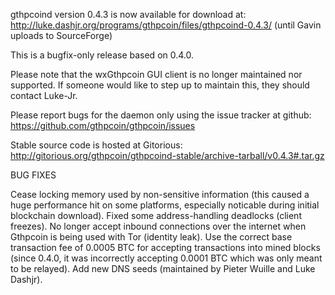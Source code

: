 gthpcoind version 0.4.3 is now available for download at:
http://luke.dashjr.org/programs/gthpcoin/files/gthpcoind-0.4.3/ (until Gavin uploads to SourceForge)

This is a bugfix-only release based on 0.4.0.

Please note that the wxGthpcoin GUI client is no longer maintained nor supported. If someone would like to step up to maintain this, they should contact Luke-Jr.

Please report bugs for the daemon only using the issue tracker at github:
https://github.com/gthpcoin/gthpcoin/issues

Stable source code is hosted at Gitorious:
http://gitorious.org/gthpcoin/gthpcoind-stable/archive-tarball/v0.4.3#.tar.gz

BUG FIXES

Cease locking memory used by non-sensitive information (this caused a huge performance hit on some platforms, especially noticable during initial blockchain download).
Fixed some address-handling deadlocks (client freezes).
No longer accept inbound connections over the internet when Gthpcoin is being used with Tor (identity leak).
Use the correct base transaction fee of 0.0005 BTC for accepting transactions into mined blocks (since 0.4.0, it was incorrectly accepting 0.0001 BTC which was only meant to be relayed).
Add new DNS seeds (maintained by Pieter Wuille and Luke Dashjr).

